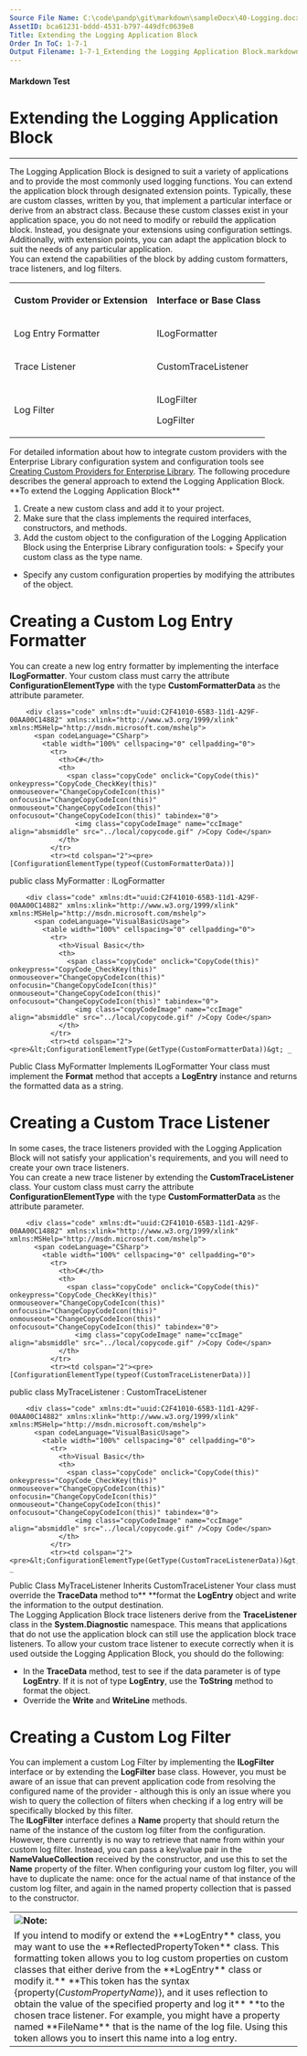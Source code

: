 ```yaml
---
Source File Name: C:\code\pandp\git\markdown\sampleDocx\40-Logging.docx
AssetID: bca61231-bddd-4531-b797-449dfc0639e8
Title: Extending the Logging Application Block
Order In ToC: 1-7-1
Output Filename: 1-7-1_Extending the Logging Application Block.markdown
---
```


#### Markdown Test ####
# Extending the Logging Application Block #
----------

The Logging Application Block is designed to suit a variety of applications and to provide the most commonly used logging functions. You can extend the application block through designated extension points. Typically, these are custom classes, written by you, that implement a particular interface or derive from an abstract class. Because these custom classes exist in your application space, you do not need to modify or rebuild the application block. Instead, you designate your extensions using configuration settings. Additionally, with extension points, you can adapt the application block to suit the needs of any particular application.   
You can extend the capabilities of the block by adding custom formatters, trace listeners, and log filters.  
<table xmlns:xlink="http://www.w3.org/1999/xlink"><tr><th><p>Custom Provider or Extension</p></th><th><p>Interface or Base Class</p></th></tr><tr><td><p>Log Entry Formatter</p></td><td><p> ILogFormatter</p></td></tr><tr><td><p>Trace Listener</p></td><td><p>CustomTraceListener</p></td></tr><tr><td><p>Log Filter</p></td><td><p>ILogFilter</p><p>LogFilter</p></td></tr></table>
For detailed information about how to integrate custom providers with the Enterprise Library configuration system and configuration tools see <a href="test-markdown_3d7d908a-3382-4d75-9909-c968dfade305.html" xmlns:dt="uuid:C2F41010-65B3-11d1-A29F-00AA00C14882" xmlns:xlink="http://www.w3.org/1999/xlink" xmlns:MSHelp="http://msdn.microsoft.com/mshelp">Creating Custom Providers for Enterprise Library</a>.  
The following procedure describes the general approach to extend the Logging Application Block.  
**To extend the Logging Application Block**

1. Create a new custom class and add it to your project. 
2. Make sure that the class implements the required interfaces, constructors, and methods. 
3. Add the custom object to the configuration of the Logging Application Block using the Enterprise Library configuration tools: + Specify your custom class as the type name. 
+ Specify any custom configuration properties by modifying the attributes of the object. 


# Creating a Custom Log Entry Formatter #
You can create a new log entry formatter by implementing the interface **ILogFormatter**. Your custom class must carry the attribute **ConfigurationElementType** with the type **CustomFormatterData** as the attribute parameter.  

        <div class="code" xmlns:dt="uuid:C2F41010-65B3-11d1-A29F-00AA00C14882" xmlns:xlink="http://www.w3.org/1999/xlink" xmlns:MSHelp="http://msdn.microsoft.com/mshelp">
          <span codeLanguage="CSharp">
            <table width="100%" cellspacing="0" cellpadding="0">
              <tr>
                <th>C#</th>
                <th>
                  <span class="copyCode" onclick="CopyCode(this)" onkeypress="CopyCode_CheckKey(this)" onmouseover="ChangeCopyCodeIcon(this)" onfocusin="ChangeCopyCodeIcon(this)" onmouseout="ChangeCopyCodeIcon(this)" onfocusout="ChangeCopyCodeIcon(this)" tabindex="0">
                    <img class="copyCodeImage" name="ccImage" align="absmiddle" src="../local/copycode.gif" />Copy Code</span>
                </th>
              </tr>
              <tr><td colspan="2"><pre>[ConfigurationElementType(typeof(CustomFormatterData))]
public class MyFormatter : ILogFormatter</pre></td></tr>
            </table>
          </span>
        </div>
      
        <div class="code" xmlns:dt="uuid:C2F41010-65B3-11d1-A29F-00AA00C14882" xmlns:xlink="http://www.w3.org/1999/xlink" xmlns:MSHelp="http://msdn.microsoft.com/mshelp">
          <span codeLanguage="VisualBasicUsage">
            <table width="100%" cellspacing="0" cellpadding="0">
              <tr>
                <th>Visual Basic</th>
                <th>
                  <span class="copyCode" onclick="CopyCode(this)" onkeypress="CopyCode_CheckKey(this)" onmouseover="ChangeCopyCodeIcon(this)" onfocusin="ChangeCopyCodeIcon(this)" onmouseout="ChangeCopyCodeIcon(this)" onfocusout="ChangeCopyCodeIcon(this)" tabindex="0">
                    <img class="copyCodeImage" name="ccImage" align="absmiddle" src="../local/copycode.gif" />Copy Code</span>
                </th>
              </tr>
              <tr><td colspan="2"><pre>&lt;ConfigurationElementType(GetType(CustomFormatterData))&gt; _
Public Class MyFormatter
  Implements ILogFormatter</pre></td></tr>
            </table>
          </span>
        </div>
      Your class must implement the **Format** method that accepts a **LogEntry** instance and returns the formatted data as a string.   

# Creating a Custom Trace Listener #
In some cases, the trace listeners provided with the Logging Application Block will not satisfy your application's requirements, and you will need to create your own trace listeners.  
You can create a new trace listener by extending the **CustomTraceListener** class. Your custom class must carry the attribute **ConfigurationElementType** with the type **CustomFormatterData** as the attribute parameter.  

        <div class="code" xmlns:dt="uuid:C2F41010-65B3-11d1-A29F-00AA00C14882" xmlns:xlink="http://www.w3.org/1999/xlink" xmlns:MSHelp="http://msdn.microsoft.com/mshelp">
          <span codeLanguage="CSharp">
            <table width="100%" cellspacing="0" cellpadding="0">
              <tr>
                <th>C#</th>
                <th>
                  <span class="copyCode" onclick="CopyCode(this)" onkeypress="CopyCode_CheckKey(this)" onmouseover="ChangeCopyCodeIcon(this)" onfocusin="ChangeCopyCodeIcon(this)" onmouseout="ChangeCopyCodeIcon(this)" onfocusout="ChangeCopyCodeIcon(this)" tabindex="0">
                    <img class="copyCodeImage" name="ccImage" align="absmiddle" src="../local/copycode.gif" />Copy Code</span>
                </th>
              </tr>
              <tr><td colspan="2"><pre>[ConfigurationElementType(typeof(CustomTraceListenerData))]
public class MyTraceListener : CustomTraceListener</pre></td></tr>
            </table>
          </span>
        </div>
      
        <div class="code" xmlns:dt="uuid:C2F41010-65B3-11d1-A29F-00AA00C14882" xmlns:xlink="http://www.w3.org/1999/xlink" xmlns:MSHelp="http://msdn.microsoft.com/mshelp">
          <span codeLanguage="VisualBasicUsage">
            <table width="100%" cellspacing="0" cellpadding="0">
              <tr>
                <th>Visual Basic</th>
                <th>
                  <span class="copyCode" onclick="CopyCode(this)" onkeypress="CopyCode_CheckKey(this)" onmouseover="ChangeCopyCodeIcon(this)" onfocusin="ChangeCopyCodeIcon(this)" onmouseout="ChangeCopyCodeIcon(this)" onfocusout="ChangeCopyCodeIcon(this)" tabindex="0">
                    <img class="copyCodeImage" name="ccImage" align="absmiddle" src="../local/copycode.gif" />Copy Code</span>
                </th>
              </tr>
              <tr><td colspan="2"><pre>&lt;ConfigurationElementType(GetType(CustomTraceListenerData))&gt; _
Public Class MyTraceListener
  Inherits CustomTraceListener</pre></td></tr>
            </table>
          </span>
        </div>
      Your class must override the **TraceData** method to** **format the **LogEntry** object and write the information to the output destination.    
The Logging Application Block trace listeners derive from the **TraceListener** class in the **System.Diagnostic** namespace. This means that applications that do not use the application block can still use the application block trace listeners. To allow your custom trace listener to execute correctly when it is used outside the Logging Application Block, you should do the following:  
+ In the **TraceData** method, test to see if the data parameter is of type **LogEntry**. If it is not of type **LogEntry**, use the **ToString** method to format the object.
+ Override the **Write** and **WriteLine** methods.

# Creating a Custom Log Filter #
You can implement a custom Log Filter by implementing the **ILogFilter** interface or by extending the **LogFilter** base class. However, you must be aware of an issue that can prevent application code from resolving the configured name of the provider - although this is only an issue where you wish to query the collection of filters when checking if a log entry will be specifically blocked by this filter.   
The **ILogFilter** interface defines a **Name** property that should return the name of the instance of the custom log filter from the configuration. However, there currently is no way to retrieve that name from within your custom log filter. Instead, you can pass a key\value pair in the **NameValueCollection** received by the constructor, and use this to set the **Name** property of the filter. When configuring your custom log filter, you will have to duplicate the name: once for the actual name of that instance of the custom log filter, and again in the named property collection that is passed to the constructor.  

<div class="alert" xmlns:dt="uuid:C2F41010-65B3-11d1-A29F-00AA00C14882" xmlns:xlink="http://www.w3.org/1999/xlink" xmlns:MSHelp="http://msdn.microsoft.com/mshelp"><table width="100%" cellspacing="0" cellpadding="0"><tr><th align="left"><img class="note" src="../local/note.gif" />Note:</th></tr><tr><td>If you intend to modify or extend the **LogEntry** class, you may want to use the **ReflectedPropertyToken** class. This formatting token allows you to log custom properties on custom classes that either derive from the **LogEntry** class or modify it.** **This token has the syntax {property(<i>CustomPropertyName</i>)}, and it uses reflection to obtain the value of the specified property and log it** **to the chosen trace listener. For example, you might have a property named **FileName** that is the name of the log file. Using this token allows you to insert this name into a log entry.</td></tr></table><p /></div>
